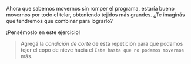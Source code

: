 Ahora que sabemos movernos sin romper el programa, estaría bueno movernos por todo el telar, obteniendo tejidos más grandes. ¿Te imaginás qué tendremos que combinar para lograrlo?

¡Pensémoslo en este ejercicio!

> Agregá la _condición de corte_ de esta repetición para que podamos tejer el copo de nieve hacia el `Este hasta que no podamos movernos` más. 